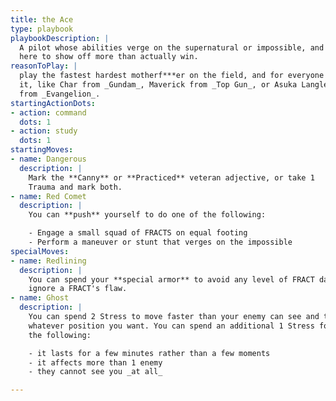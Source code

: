 ```yaml
---
title: the Ace
type: playbook
playbookDescription: |
  A pilot whose abilities verge on the supernatural or impossible, and is maybe
  here to show off more than actually win.
reasonToPlay: |
  play the fastest hardest motherf***er on the field, and for everyone to know
  it, like Char from _Gundam_, Maverick from _Top Gun_, or Asuka Langley Soryu
  from _Evangelion_.
startingActionDots:
- action: command
  dots: 1
- action: study
  dots: 1
startingMoves:
- name: Dangerous
  description: |
    Mark the **Canny** or **Practiced** veteran adjective, or take 1
    Trauma and mark both.
- name: Red Comet
  description: |
    You can **push** yourself to do one of the following:

    - Engage a small squad of FRACTS on equal footing
    - Perform a maneuver or stunt that verges on the impossible
specialMoves:
- name: Redlining
  description: |
    You can spend your **special armor** to avoid any level of FRACT damage, or
    ignore a FRACT's flaw.
- name: Ghost
  description: |
    You can spend 2 Stress to move faster than your enemy can see and take
    whatever position you want. You can spend an additional 1 Stress for each of
    the following:

    - it lasts for a few minutes rather than a few moments
    - it affects more than 1 enemy
    - they cannot see you _at all_

---
```

